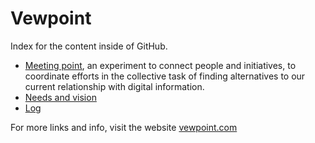 # Vewpoint

Index for the content inside of GitHub.

- [Meeting point](https://github.com/vewpoint/meeting-point), an experiment to connect people and initiatives, to coordinate efforts in the collective task of finding alternatives to our current relationship with digital information.
- [Needs and vision](needs-and-vision.md)
- [Log](log.md)

For more links and info, visit the website [vewpoint.com](https://vewpoint.com/)


